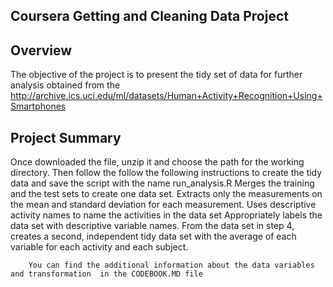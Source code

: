  ## Coursera Getting and Cleaning Data Project
   
   ## Overview
   
   The objective of the project is to present the tidy set of data for further analysis obtained from the 
   http://archive.ics.uci.edu/ml/datasets/Human+Activity+Recognition+Using+Smartphones

## Project Summary

 Once downloaded the file, unzip it and choose the path for the working directory.
 Then follow the follow the following instructions to create the tidy data and save the script with the name run_analysis.R
    Merges the training and the test sets to create one data set.
     Extracts only the measurements on the mean and standard deviation for each measurement. 
      Uses descriptive activity names to name the activities in the data set
       Appropriately labels the data set with descriptive variable names. 
        From the data set in step 4, creates a second, independent tidy data set with the average of each variable for each activity and          each subject.
        
        You can find the additional information about the data variables and transformation  in the CODEBOOK.MD file
